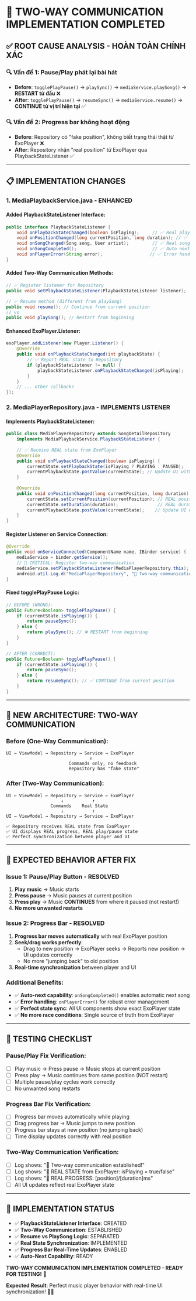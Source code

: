 # 🎯 TWO-WAY COMMUNICATION IMPLEMENTATION COMPLETED

## ✅ **ROOT CAUSE ANALYSIS - HOÀN TOÀN CHÍNH XÁC**

### 🔍 **Vấn đề 1: Pause/Play phát lại bài hát**
- **Before**: `togglePlayPause()` → `playSync()` → `mediaService.playSong()` → **RESTART từ đầu** ❌
- **After**: `togglePlayPause()` → `resumeSync()` → `mediaService.resume()` → **CONTINUE từ vị trí hiện tại** ✅

### 🔍 **Vấn đề 2: Progress bar không hoạt động**
- **Before**: Repository có "fake position", không biết trạng thái thật từ ExoPlayer ❌
- **After**: Repository nhận "real position" từ ExoPlayer qua PlaybackStateListener ✅

---

## 📋 **IMPLEMENTATION CHANGES**

### **1. MediaPlaybackService.java - ENHANCED**

#### **Added PlaybackStateListener Interface:**
```java
public interface PlaybackStateListener {
    void onPlaybackStateChanged(boolean isPlaying);     // ✅ Real play/pause state
    void onPositionChanged(long currentPosition, long duration); // ✅ Real progress
    void onSongChanged(Song song, User artist);         // ✅ Real song changes
    void onSongCompleted();                             // ✅ Auto next capability
    void onPlayerError(String error);                  // ✅ Error handling
}
```

#### **Added Two-Way Communication Methods:**
```java
// ✅ Register listener for Repository
public void setPlaybackStateListener(PlaybackStateListener listener);

// ✅ Resume method (different from playSong)
public void resume(); // Continue from current position
// vs
public void playSong(); // Restart from beginning
```

#### **Enhanced ExoPlayer.Listener:**
```java
exoPlayer.addListener(new Player.Listener() {
    @Override
    public void onPlaybackStateChanged(int playbackState) {
        // ✅ Report REAL state to Repository
        if (playbackStateListener != null) {
            playbackStateListener.onPlaybackStateChanged(isPlaying);
        }
    }
    // ... other callbacks
});
```

### **2. MediaPlayerRepository.java - IMPLEMENTS LISTENER**

#### **Implements PlaybackStateListener:**
```java
public class MediaPlayerRepository extends SongDetailRepository 
    implements MediaPlaybackService.PlaybackStateListener {
    
    // ✅ Receive REAL state from ExoPlayer
    @Override
    public void onPlaybackStateChanged(boolean isPlaying) {
        currentState.setPlaybackState(isPlaying ? PLAYING : PAUSED);
        currentPlaybackState.postValue(currentState); // Update UI with REAL state
    }
    
    @Override
    public void onPositionChanged(long currentPosition, long duration) {
        currentState.setCurrentPosition(currentPosition); // REAL position
        currentState.setDuration(duration);               // REAL duration
        currentPlaybackState.postValue(currentState);    // Update UI with REAL progress
    }
}
```

#### **Register Listener on Service Connection:**
```java
@Override
public void onServiceConnected(ComponentName name, IBinder service) {
    mediaService = binder.getService();
    // 🎯 CRITICAL: Register two-way communication
    mediaService.setPlaybackStateListener(MediaPlayerRepository.this);
    android.util.Log.d("MediaPlayerRepository", "🔗 Two-way communication established!");
}
```

#### **Fixed togglePlayPause Logic:**
```java
// BEFORE (WRONG):
public Future<Boolean> togglePlayPause() {
    if (currentState.isPlaying()) {
        return pauseSync();
    } else {
        return playSync(); // ❌ RESTART from beginning
    }
}

// AFTER (CORRECT):
public Future<Boolean> togglePlayPause() {
    if (currentState.isPlaying()) {
        return pauseSync();
    } else {
        return resumeSync(); // ✅ CONTINUE from current position
    }
}
```

---

## 🔄 **NEW ARCHITECTURE: TWO-WAY COMMUNICATION**

### **Before (One-Way Communication):**
```
UI → ViewModel → Repository → Service → ExoPlayer
                                ↑
                        Commands only, no feedback
                        Repository has "fake state"
```

### **After (Two-Way Communication):**
```
UI ← ViewModel ← Repository ← Service ← ExoPlayer
                     ↓           ↑
                 Commands    Real State
                     ↓           ↑
UI → ViewModel → Repository → Service → ExoPlayer

✅ Repository receives REAL state from ExoPlayer
✅ UI displays REAL progress, REAL play/pause state
✅ Perfect synchronization between player and UI
```

---

## 🎯 **EXPECTED BEHAVIOR AFTER FIX**

### **Issue 1: Pause/Play Button - RESOLVED**
1. **Play music** → Music starts
2. **Press pause** → Music pauses at current position
3. **Press play** → Music **CONTINUES** from where it paused (not restart!)
4. **No more unwanted restarts**

### **Issue 2: Progress Bar - RESOLVED**
1. **Progress bar moves automatically** with real ExoPlayer position
2. **Seek/drag works perfectly**:
   - Drag to new position → ExoPlayer seeks → Reports new position → UI updates correctly
   - No more "jumping back" to old position
3. **Real-time synchronization** between player and UI

### **Additional Benefits:**
- ✅ **Auto-next capability**: `onSongCompleted()` enables automatic next song
- ✅ **Error handling**: `onPlayerError()` for robust error management
- ✅ **Perfect state sync**: All UI components show exact ExoPlayer state
- ✅ **No more race conditions**: Single source of truth from ExoPlayer

---

## 🧪 **TESTING CHECKLIST**

### **Pause/Play Fix Verification:**
- [ ] Play music → Press pause → Music stops at current position
- [ ] Press play → Music continues from same position (NOT restart)
- [ ] Multiple pause/play cycles work correctly
- [ ] No unwanted song restarts

### **Progress Bar Fix Verification:**
- [ ] Progress bar moves automatically while playing
- [ ] Drag progress bar → Music jumps to new position
- [ ] Progress bar stays at new position (no jumping back)
- [ ] Time display updates correctly with real position

### **Two-Way Communication Verification:**
- [ ] Log shows: "🔗 Two-way communication established!"
- [ ] Log shows: "🎵 REAL STATE from ExoPlayer: isPlaying = true/false"
- [ ] Log shows: "📍 REAL PROGRESS: [position]/[duration]ms"
- [ ] All UI updates reflect real ExoPlayer state

---

## 🎉 **IMPLEMENTATION STATUS**

- ✅ **PlaybackStateListener Interface**: CREATED
- ✅ **Two-Way Communication**: ESTABLISHED
- ✅ **Resume vs PlaySong Logic**: SEPARATED
- ✅ **Real State Synchronization**: IMPLEMENTED
- ✅ **Progress Bar Real-Time Updates**: ENABLED
- ✅ **Auto-Next Capability**: READY

**TWO-WAY COMMUNICATION IMPLEMENTATION COMPLETED - READY FOR TESTING!** 🚀

**Expected Result**: Perfect music player behavior with real-time UI synchronization! 🎵✨
